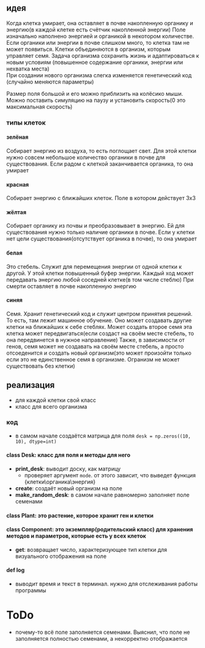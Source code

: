 ## идея  
Когда клетка умирает, она оставляет в почве накопленную органику и энергию(в каждой клетке есть счётчик накопленной энергии)
Поле изначально наполнено энергией и органикой в некотором количестве. Если органики или энергии в почве слишком много, то клетка там не может появиться.
Клетки объединяются в организм, которым управляет семя. Задача организма сохранить жизнь и адаптироваться к новым условиям (повышенное содержание органики, энергии или нехватка места)  
При создании нового организма слегка изменяется генетический код (случайно меняются параметры)  

Размер поля большой и его можно приблизить на колёсико мыши. Можно поставить симуляцию на паузу и установить скорость(0 это максимальная скорость)

### типы клеток  
#### зелёная   
Собирает энергию из воздуха, то есть поглощает свет.  Для этой клетки нужно совсем небольшое количество органики в почве для существования. Если радом с клеткой заканчивается органика, то она умирает
#### красная  
Собирает энергию с ближайших клеток. Поле в котором действует 3x3  
#### жёлтая  
Собирает органику из почвы и преобразовывает в энергию. Ей для существования нужно только наличие органики в почве. Если у клетки нет цели существования(отсутствует органика в почве), то она умирает  
#### белая   
Это стебель. Служит для перемещения энергии от одной клетки к другой.
У этой клетки повышенный буфер энергии. Каждый ход может передавать энергию любой соседней клетке(в том числе стеблю)
При смерти оставляет в почве накопленную энергию
#### синяя  
Семя. Хранит генетический код и служит центром принятия решений. То есть, там лежит машинное обучение. 
Оно может создавать другие клетки на ближайших к себе стеблях. Может создать второе семя
эта клетка может передвигаться(если создаст на своём месте стебель, то она передвинется в нужное направление)
Также, в зависимости от генов, семя может не создавать на своём месте стебель, а просто отсоеденится и создать новый организм(это может произойти только если это не единственное семя в организме. Огранизм не может существовать без клетки)
  
## реализация  
- для каждой клетки свой класс  
- класс для всего организма  
### код   
- в самом начале создаётся матрица для поля `desk = np.zeros((10, 10), dtype=int)`  
#### class Desk: класс для поля и методы для него  
- **print_desk**: выводит доску, как матрицу  
	- проверяет аргумент `mode`. от этого зависит, что выведет функция {клетки\органика\энергия}
- **create**: создаёт новый организм на поле
- **make_random_desk**: в самом начале равномерно заполняет поле семенами
#### class Plant: это растение, которое хранит ген и клетки
#### class Component: это экземпляр(родительский класс) для хранения методов и параметров, которые есть у всех клеток
- **get**: возвращает число, характеризующее тип клетки для визуального отображения на поле
#### def log
- выводит время и текст в терминал. нужно для отслеживания работы программы 
# ToDo
  - почему-то всё поле заполняется семенами. Выяснил, что поле не заполняется полностью семенами, а некорректно отображается 
